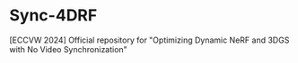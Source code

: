 # Sync-4DRF
[ECCVW 2024] Official repository for "Optimizing Dynamic NeRF and 3DGS with No Video Synchronization"

